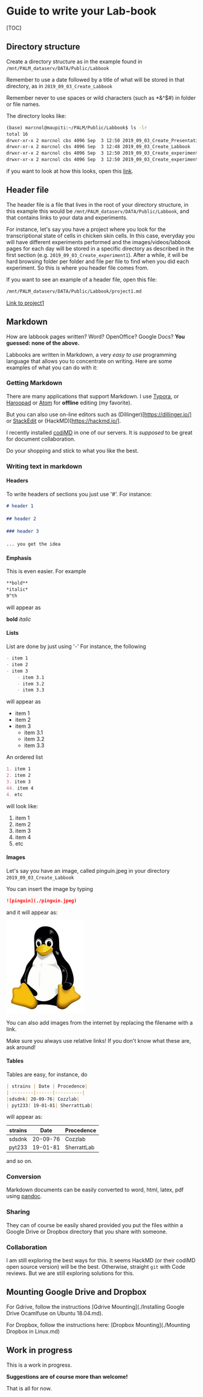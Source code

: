 # Guide to write your Lab-book

[TOC]

## Directory structure

Create a directory structure as in the example found in ```/mnt/PALM_dataserv/DATA/Public/Labbook```

Remember to use a date followed by a title of what will be stored in that directory, as in ```2019_09_03_Create_Labbook```

Remember never to use spaces or wild characters (such as *&^$#) in folder or file names.

The directory looks like:

```sh
(base) marcnol@maupiti:~/PALM/Public/Labbook$ ls -lr
total 16
drwxr-xr-x 2 marcnol cbs 4096 Sep  3 12:50 2019_09_03_Create_Presentation_Group_meeting
drwxr-xr-x 2 marcnol cbs 4096 Sep  3 12:48 2019_09_03_Create_Labbook
drwxr-xr-x 2 marcnol cbs 4096 Sep  3 12:50 2019_09_03_Create_experiment2
drwxr-xr-x 2 marcnol cbs 4096 Sep  3 12:50 2019_09_03_Create_experiment1
```

if you want to look at how this looks, open this [link](./).

## Header file

The header file is a file that lives in the root of your directory structure, in this example this would be ```/mnt/PALM_dataserv/DATA/Public/Labbook```, and that contains links to your data and experiments.

For instance, let's say you have a project where you look for the transcriptional state of cells in chicken skin cells. In this case, everyday you will have different experiments performed and the images/videos/labbook pages for each day will be stored in a specific directory as described in the first section (e.g. ```2019_09_03_Create_experiment1```). After a while, it will be hard browsing folder per folder and file per file to find when you did each experiment. So this is where you header file comes from.

If you want to see an example of a header file, open this file:

```sh
/mnt/PALM_dataserv/DATA/Public/Labbook/project1.md
```

[Link to project1](/mnt/PALM_dataserv/DATA/Public/Labbook/project1.html)

## Markdown

How are labbook pages written? Word? OpenOffice? Google Docs? **You guessed: none of the above.**

Labbooks are written in Markdown, a very *easy to use* programming language that allows you to concentrate on writing. Here are some examples of what you can do with it:

### Getting Markdown

There are many applications that support Markdown. I use [Typora](https://www.typora.io/#linux), or [Haroopad](http://pad.haroopress.com/) or [Atom](https://atom.io/) for **offline** editing (my favorite).

But you can also use on-line editors such as (Dillinger)[https://dillinger.io/] or [StackEdit](https://stackedit.io/app#) or (HackMD)[https://hackmd.io/].

I recently installed [codiMD](http://192.168.6.30:3000/) in one of our servers. It is *supposed* to be great for document collaboration.

Do your shopping and stick to what you like the best.

### Writing text in markdown

#### Headers

To write headers of sections you just use '#'. For instance:

```markdown
# header 1

## header 2

### header 3

... you get the idea
```
#### Emphasis

This is even easier. For example

```markdown
**bold**
*italic*
9^th
```
will appear as

**bold**
*italic*

#### Lists

List are done by just using '-' For instance, the following

``` markdown
- item 1
- item 2
- item 3
	- item 3.1
	- item 3.2
	- item 3.3
```
will appear as

- item 1
- item 2
- item 3
	- item 3.1
	- item 3.2
	- item 3.3

An ordered list

```markdown
1. item 1
2. item 2
3. item 3
44. item 4
4. etc
```

 will look like:

1. item 1
2. item 2
3. item 3
4. item 4
5. etc



#### Images

Let's say you have an image, called pinguin.jpeg in your directory ```2019_09_03_Create_Labbook```

You can insert the image by typing

```markdown
![pinguin](./pinguin.jpeg)
```

and it will appear as:

![pinguin](./pinguin.jpeg)

You can also add images from the internet by replacing the filename with a link.

Make sure you always use relative links! If you don't know what these are, ask around!

#### Tables

Tables are easy, for instance, do

```markdown
| strains | Date | Procedence|
| --------|------|----------|
|sdsdnk| 20-09-76| Cozzlab|
| pyt233| 19-01-81| SherrattLab|
```

will appear as:

| strains | Date | Procedence|
| --------|------|----------|
|sdsdnk| 20-09-76| Cozzlab|
| pyt233| 19-01-81| SherrattLab|

and so on.


### Conversion

Markdown documents can be easily converted to word, html, latex, pdf using [pandoc](https://pandoc.org/MANUAL.html).

### Sharing

They can of course be easily shared provided you put the files within a Google Drive or Dropbox directory that you share with someone.

### Collaboration

I am still exploring the best ways for this. It seems HackMD (or their codiMD open source version) will be the best. Otherwise, straight ```git``` with Code reviews. But we are still exploring solutions for this.



## Mounting Google Drive and Dropbox

For Gdrive, follow the instructions [Gdrive Mounting](./Installing Google Drive Ocamlfuse on Ubuntu 18.04.md).

For Dropbox, follow the instructions here: [Dropbox Mounting](./Mounting Dropbox in Linux.md)



## Work in progress

This is a work in progress.

**Suggestions are of course more than welcome!**

That is all for now.
